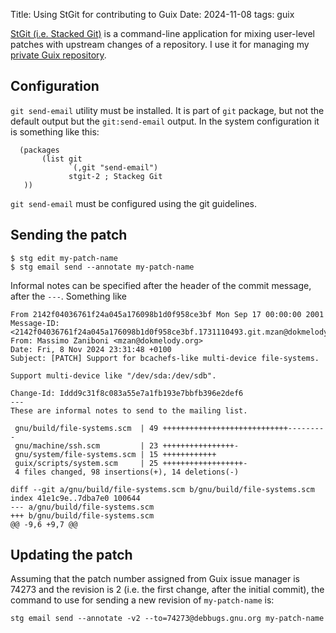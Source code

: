 Title: Using StGit for contributing to Guix
Date: 2024-11-08
tags: guix

[StGit (i.e. Stacked Git)](https://stacked-git.github.io) is a command-line application for mixing user-level patches with upstream changes of a repository. I use it for managing my [private Guix repository](https://blog.dokmelody.org/mzan/how-to-maintain-a-private-guix-fork).  

## Configuration

`git send-email` utility must be installed. It is part of `git` package, but not the default output but the `git:send-email` output. In the system configuration it is something like this:

```
  (packages
       (list git
             `(,git "send-email")
             stgit-2 ; Stackeg Git 
   ))
```

`git send-email` must be configured using the git guidelines.

## Sending the patch

```
$ stg edit my-patch-name
$ stg email send --annotate my-patch-name
```

Informal notes can be specified after the header of the commit message, after the `---`.  Something like

```
From 2142f04036761f24a045a176098b1d0f958ce3bf Mon Sep 17 00:00:00 2001
Message-ID: <2142f04036761f24a045a176098b1d0f958ce3bf.1731110493.git.mzan@dokmelody.org>
From: Massimo Zaniboni <mzan@dokmelody.org>
Date: Fri, 8 Nov 2024 23:31:48 +0100
Subject: [PATCH] Support for bcachefs-like multi-device file-systems.

Support multi-device like "/dev/sda:/dev/sdb".

Change-Id: Iddd9c31f8c083a55e7a1fb193e7bbfb396e2def6
---
These are informal notes to send to the mailing list.

 gnu/build/file-systems.scm  | 49 ++++++++++++++++++++++++++++---------
 gnu/machine/ssh.scm         | 23 ++++++++++++++++-
 gnu/system/file-systems.scm | 15 ++++++++++++
 guix/scripts/system.scm     | 25 ++++++++++++++++++-
 4 files changed, 98 insertions(+), 14 deletions(-)

diff --git a/gnu/build/file-systems.scm b/gnu/build/file-systems.scm
index 41e1c9e..7dba7e0 100644
--- a/gnu/build/file-systems.scm
+++ b/gnu/build/file-systems.scm
@@ -9,6 +9,7 @@
```

## Updating the patch

Assuming that the patch number assigned from Guix issue manager is 74273 and the revision is 2 (i.e. the first change, after the initial commit), the command to use for sending a new revision of `my-patch-name` is:

```
stg email send --annotate -v2 --to=74273@debbugs.gnu.org my-patch-name
``` 


